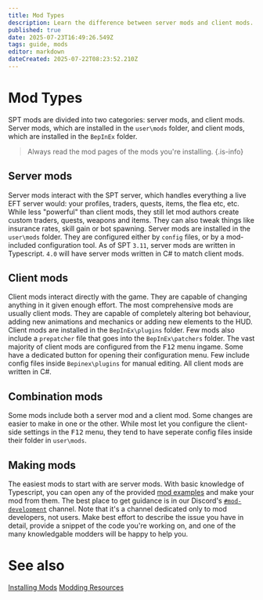 ```yaml
---
title: Mod Types
description: Learn the difference between server mods and client mods.
published: true
date: 2025-07-23T16:49:26.549Z
tags: guide, mods
editor: markdown
dateCreated: 2025-07-22T08:23:52.210Z
---
```


# Mod Types
SPT mods are divided into two categories: server mods, and client mods. Server mods, which are installed in the `user\mods` folder, and client mods, which are installed in the `BepInEx` folder.
> Always read the mod pages of the mods you're installing.
{.is-info}
## Server mods
Server mods interact with the SPT server, which handles everything a live EFT server would: your profiles, traders, quests, items, the flea etc, etc. While less "powerful" than client mods, they still let mod authors create custom traders, quests, weapons and items. They can also tweak things like insurance rates, skill gain or bot spawning.
Server mods are installed in the `user\mods` folder. They are configured either by `config` files, or by a mod-included configuration tool.
As of SPT `3.11`, server mods are written in Typescript. `4.0` will have server mods written in C# to match client mods.

## Client mods
Client mods interact directly with the game. They are capable of changing anything in it given enough effort. The most comprehensive mods are usually client mods. They are capable of completely altering bot behaviour, adding new animations and mechanics or adding new elements to the HUD.
Client mods are installed in the `BepInEx\plugins` folder. Few mods also include a `prepatcher` file that goes into the `BepInEx\patchers` folder. The vast majority of client mods are configured from the <kbd>F12</kbd> menu ingame. Some have a dedicated button for opening their configuration menu. Few include config files inside `Bepinex\plugins` for manual editing.
All client mods are written in C#.

## Combination mods
Some mods include both a server mod and a client mod. Some changes are easier to make in one or the other. While most let you configure the client-side settings in the <kbd>F12</kbd> menu, they tend to have seperate config files inside their folder in `user\mods`. 

## Making mods
The easiest mods to start with are server mods. With basic knowledge of Typescript, you can open any of the provided [mod examples](https://github.com/sp-tarkov/mod-examples) and make your mod from them.
The best place to get guidance is in our Discord's [`#mod-development`](https://discord.com/channels/875684761291599922/875803116409323562) channel. Note that it's a channel dedicated only to mod developers, not users. Make best effort to describe the issue you have in detail, provide a snippet of the code you're working on, and one of the many knowledgable modders will be happy to help you.

# See also
[Installing Mods](/Installing_Mods)
[Modding Resources](/Modding_Resources)